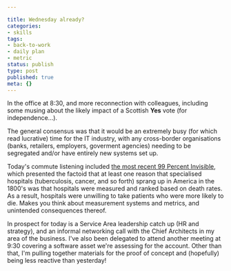 ```yaml
---

title: Wednesday already?
categories:
- skills
tags:
- back-to-work
- daily plan
- metric
status: publish
type: post
published: true
meta: {}
---
```

In the office at 8:30, and more reconnection with colleagues, including some
musing about the likely impact of a Scottish <strong>Yes</strong> vote
(for independence...).

The general consensus was that it would be an extremely
busy (for which read lucrative) time for the IT industry, with any
cross-border organisations (banks, retailers, employers, goverment agencies)
needing to be segregated and/or have entirely new systems set up.<!-- more -->

Today's commute listening included <a target="_blank" href="http://99percentinvisible.org/episode/castle-on-the-park/">the most recent 99 Percent Invisible</a>, which presented the factoid that at least one reason that specialised hospitals (tuberculosis, cancer, and so forth) sprang up in America in the 1800's was that hospitals were measured and ranked based on death rates. As a result, hospitals were unwilling to take patients who were more likely to die. Makes you think about measurement systems and metrics, and unintended consequences thereof.

In prospect for today is a Service Area leadership catch up (HR and strategy), and an informal networking call with the Chief Architects in my area of the business. I've also been delegated to attend another meeting at 9:30 covering a software asset we're assessing for the account. Other than that, I'm pulling together materials for the proof of concept and (hopefully) being less reactive than yesterday!
